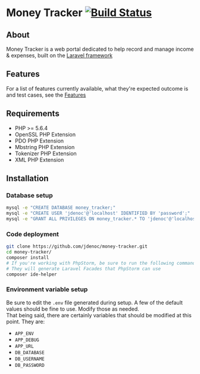 # Money Tracker  [![Build Status](https://travis-ci.org/jdenoc/money-tracker.svg?branch=master)](https://travis-ci.org/jdenoc/money-tracker)

## About
Money Tracker is a web portal dedicated to help record and manage income & expenses, built on the [Laravel framework](https://laravel.com/docs/5.4)

## Features
For a list of features currently available, what they're expected outcome is and test cases, see the [Features](features/FEATURES.md)

## Requirements
- PHP >= 5.6.4
- OpenSSL PHP Extension
- PDO PHP Extension
- Mbstring PHP Extension
- Tokenizer PHP Extension
- XML PHP Extension

## Installation
### Database setup
```bash
mysql -e "CREATE DATABASE money_tracker;"                                # The database can be named whatever you want. This is just an example.
mysql -e "CREATE USER 'jdenoc'@'localhost' IDENTIFIED BY 'password';"    # Once again, you can use any database username & password you want. This is just an example.
mysql -e "GRANT ALL PRIVILEGES ON money_tracker.* TO 'jdenoc'@'localhost';"
```

### Code deployment
```bash
git clone https://github.com/jdenoc/money-tracker.git
cd money-tracker/
composer install
# If you're working with PhpStorm, be sure to run the following commands.
# They will generate Laravel Facades that PhpStorm can use
composer ide-helper
```

### Environment variable setup
Be sure to edit the `.env` file generated during setup. A few of the default values should be fine to use. Modify those as needed.  
That being said, there are certainly variables that should be modified at this point. They are: 
- `APP_ENV`
- `APP_DEBUG`
- `APP_URL`
- `DB_DATABASE`
- `DB_USERNAME`
- `DB_PASSWORD`